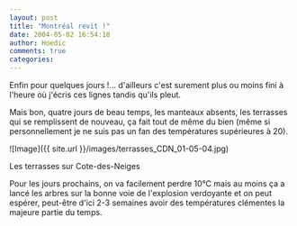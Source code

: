 ```yaml
---
layout: post
title: "Montréal revit !"
date: 2004-05-02 16:54:18
author: Hoedic
comments: true
categories: 
---
```



Enfin pour quelques jours !... d'ailleurs c'est surement plus ou moins fini à l'heure où j'écris ces lignes tandis qu'ils pleut.

Mais bon, quatre jours de beau temps, les manteaux absents, les terrasses qui se remplissent de nouveau, ça fait tout de même du bien (même si personnellement je ne suis pas un fan des températures supérieures à 20).

![Image]({{ site.url }}/images/terrasses_CDN_01-05-04.jpg)
<div class="photoattrib">Les terrasses sur Cote-des-Neiges</div>



Pour les jours prochains, on va facilement perdre 10°C mais au moins ça a lancé les arbres sur la bonne voie de l'explosion verdoyante et on peut espérer, peut-être d'ici 2-3 semaines avoir des températures clémentes la majeure partie du temps.